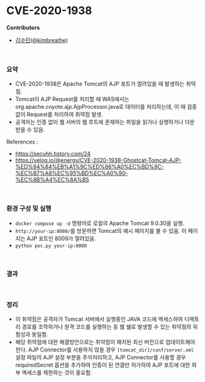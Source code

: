 # CVE-2020-1938

**Contributors**

-   [김수민(@kimbreathe)](https://github.com/kimbreathe)

<br/>

### 요약

-   CVE-2020-1938은 Apache Tomcat의 AJP 포트가 열려있을 때 발생하는 취약점.
-   Tomcat이 AJP Request를 처리할 때 WAS에서는 org.apache.coyote.ajp.AjpProcessor.java로 데이터를 처리하는데, 이 때 검증 없이 Request를 처리하여 취약점 발생.
-   공격자는 인증 없이 웹 서버의 웹 루트에 존재하는 파일을 읽거나 실행하거나 다운받을 수 있음.

References :
- https://secuhh.tistory.com/24
- https://velog.io/@energy/CVE-2020-1938-Ghostcat-Tomcat-AJP-%ED%94%84%EB%A1%9C%ED%86%A0%EC%BD%9C-%EC%B7%A8%EC%95%BD%EC%A0%90-%EC%8B%A4%EC%8A%B5

<br/>

### 환경 구성 및 실행

-   `docker compose up -d` 명령어로 로컬의 Apache Tomcat 9.0.30을 실행.
-   `http://your-ip:8080/`를 방문하면 Tomcat의 예시 페이지를 볼 수 있음. 이 페이지는 AJP 포트인 8009가 열려있음.
-   `python poc.py your-ip:8080`

<br/>

### 결과


<br/>

### 정리


-  이 취약점은 공격자가 Tomcat 서버에서 실행중인 JAVA 코드에 액세스하여 디렉토리 경로를 조작하거나 원격 코드를 실행하는 등 웹 쉘로 발생할 수 있는 취약점의 위험성과 동일함.
-  해당 취약점에 대한 해결방안으로는 취약점이 패치된 최신 버전으로 업데이트해야한다. AJP Connector를 사용하지 않을 경우 `[tomcat_dir]/conf/server.xml` 설정 파일의 AJP 설정 부분을 주석처리하고, AJP Connector를 사용할 경우 requiredSecret 옵션을 추가하여 인증이 된 연결만 허가하여 AJP 포트에 대한 외부 액세스를 제한하는 것이 중요함.
